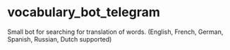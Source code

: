 # vocabulary_bot_telegram
Small bot for searching for translation of words. (English, French, German, Spanish, Russian, Dutch supported)

